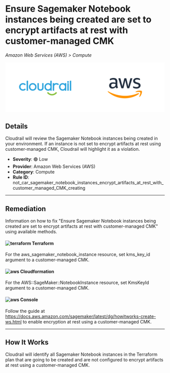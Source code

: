 # Ensure Sagemaker Notebook instances being created are set to encrypt artifacts at rest with customer-managed CMK

*Amazon Web Services (AWS) > Compute*

![Cloudrail and Amazon Web Services (AWS) logos](../images/cloudrail_aws.png)

## Details
Cloudrail will review the Sagemaker Notebook instances being created in your environment. If an instance is not set to encrypt artifacts at rest using customer-managed CMK, Cloudrail will highlight it as a violation.

- **Severity**: 🟢 Low
- **Provider**: Amazon Web Services (AWS)
- **Category**: Compute
- **Rule ID**: not_car_sagemaker_notebook_instances_encrypt_artifacts_at_rest_with_customer_managed_CMK_creating

---

## Remediation
Information on how to fix "Ensure Sagemaker Notebook instances being created are set to encrypt artifacts at rest with customer-managed CMK" using available methods.


####  <img src="../_media/emojis/terraform.png" alt="terraform" width="20"/>  Terraform
For the aws_sagemaker_notebook_instance resource, set kms_key_id argument to a customer-managed CMK.








#### <img src="../_media/emojis/aws.png" alt="aws" width="20"/> Cloudformation
For the AWS::SageMaker::NotebookInstance resource, set KmsKeyId argument to a customer-managed CMK.



####  <img src="../_media/emojis/aws.png" alt="aws" width="20"/> Console
Follow the guide at <https://docs.aws.amazon.com/sagemaker/latest/dg/howitworks-create-ws.html> to enable encryption at rest using a customer-managed CMK.




---

## How It Works
Cloudrail will identify all Sagemaker Notebook instances in the Terraform plan that are going to be created and are not configured to encrypt artifacts at rest using a customer-managed CMK.